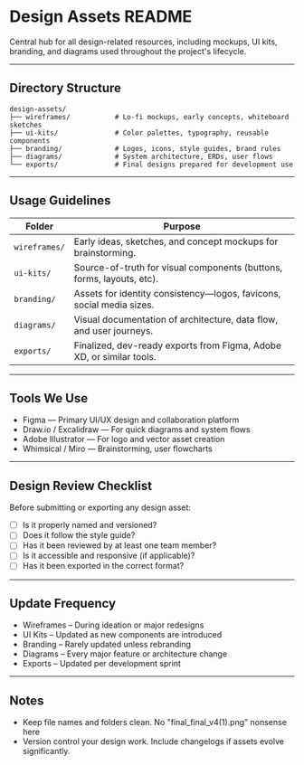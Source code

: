 <!--
START OF: docs/design-assets/README.md
Purpose: Central hub for all UI/UX design assets, wireframes, mockups, and visual guidelines.
Update Frequency: Whenever there are new or updated design deliverables.
Location: docs/design-assets/README.md
-->

# Design Assets README


Central hub for all design-related resources, including mockups, UI kits, branding, and diagrams used throughout the project's lifecycle.

---

## Directory Structure

```plaintext
design-assets/
├── wireframes/           # Lo-fi mockups, early concepts, whiteboard sketches
├── ui-kits/              # Color palettes, typography, reusable components
├── branding/             # Logos, icons, style guides, brand rules
├── diagrams/             # System architecture, ERDs, user flows
└── exports/              # Final designs prepared for development use
```
---

## Usage Guidelines

| Folder        | Purpose                                                               |
|---------------|-----------------------------------------------------------------------|
| `wireframes/` | Early ideas, sketches, and concept mockups for brainstorming.         |
| `ui-kits/`    | Source-of-truth for visual components (buttons, forms, layouts, etc). |
| `branding/`   | Assets for identity consistency—logos, favicons, social media sizes.  |
| `diagrams/`   | Visual documentation of architecture, data flow, and user journeys.   |
| `exports/`    | Finalized, dev-ready exports from Figma, Adobe XD, or similar tools.  |


---

## Tools We Use

- Figma — Primary UI/UX design and collaboration platform
- Draw.io / Excalidraw — For quick diagrams and system flows
- Adobe Illustrator — For logo and vector asset creation
- Whimsical / Miro — Brainstorming, user flowcharts

---

## Design Review Checklist

Before submitting or exporting any design asset:
- [ ] Is it properly named and versioned?
- [ ] Does it follow the style guide?
- [ ] Has it been reviewed by at least one team member?
- [ ] Is it accessible and responsive (if applicable)?
- [ ] Has it been exported in the correct format?

---

## Update Frequency

- Wireframes – During ideation or major redesigns
- UI Kits – Updated as new components are introduced
- Branding – Rarely updated unless rebranding
- Diagrams – Every major feature or architecture change
- Exports – Updated per development sprint

---

## Notes

- Keep file names and folders clean. No "final_final_v4(1).png" nonsense here
- Version control your design work. Include changelogs if assets evolve significantly.

<!-- END OF: docs/design-assets/README.md -->
